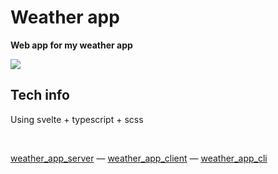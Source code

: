 # Weather app

**Web app for my weather app**

[![](https://tokei.rs/b1/github/MichalUSER/weather_app_server)](https://github.com/MichalUSER/weather_app_server)


## Tech info

Using svelte + typescript + scss

<br>

<div align="left">

[weather_app_server](https://github.com/MichalUSER/weather_app_server)
— [weather_app_client](https://github.com/MichalUSER/weather_app_client)
— [weather_app_cli](https://github.com/MichalUSER/weather_app_cli)

</div>
